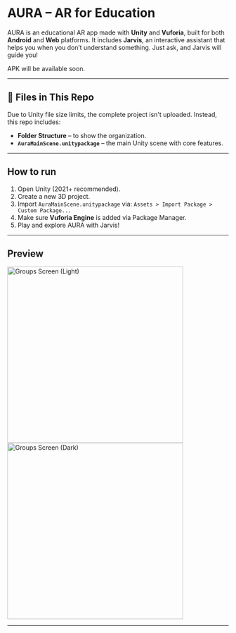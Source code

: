 # AURA – AR for Education

AURA is an educational AR app made with **Unity** and **Vuforia**, built for both **Android** and **Web** platforms.
It includes **Jarvis**, an interactive assistant that helps you when you don’t understand something. Just ask, and Jarvis will guide you!

APK will be available soon.

---

## 📂 Files in This Repo

Due to Unity file size limits, the complete project isn't uploaded. Instead, this repo includes:

- **Folder Structure** – to show the organization.
- **`AuraMainScene.unitypackage`** – the main Unity scene with core features.


---

## How to run

1. Open Unity (2021+ recommended).
2. Create a new 3D project.
3. Import `AuraMainScene.unitypackage` via:
   `Assets > Import Package > Custom Package...`
4. Make sure **Vuforia Engine** is added via Package Manager.
5. Play and explore AURA with Jarvis!


---

## Preview
<img src="https://github.com/user-attachments/assets/2cbf566f-a291-4b9b-a8c7-42c227874f34" width="400" alt="Groups Screen (Light)" />
<img src="https://github.com/user-attachments/assets/ea2618c3-e948-42d7-9f74-a8a37f6848c9" width="400" alt="Groups Screen (Dark)" />

---
